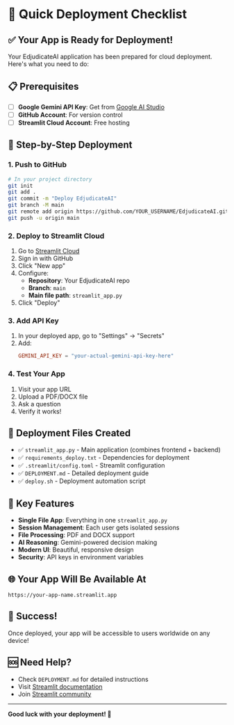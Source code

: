 # 🚀 Quick Deployment Checklist

## ✅ Your App is Ready for Deployment!

Your EdjudicateAI application has been prepared for cloud deployment. Here's what you need to do:

## 📋 Prerequisites

- [ ] **Google Gemini API Key**: Get from [Google AI Studio](https://makersuite.google.com/app/apikey)
- [ ] **GitHub Account**: For version control
- [ ] **Streamlit Cloud Account**: Free hosting

## 🎯 Step-by-Step Deployment

### 1. Push to GitHub
```bash
# In your project directory
git init
git add .
git commit -m "Deploy EdjudicateAI"
git branch -M main
git remote add origin https://github.com/YOUR_USERNAME/EdjudicateAI.git
git push -u origin main
```

### 2. Deploy to Streamlit Cloud
1. Go to [Streamlit Cloud](https://share.streamlit.io/)
2. Sign in with GitHub
3. Click "New app"
4. Configure:
   - **Repository**: Your EdjudicateAI repo
   - **Branch**: `main`
   - **Main file path**: `streamlit_app.py`
5. Click "Deploy"

### 3. Add API Key
1. In your deployed app, go to "Settings" → "Secrets"
2. Add:
   ```toml
   GEMINI_API_KEY = "your-actual-gemini-api-key-here"
   ```

### 4. Test Your App
1. Visit your app URL
2. Upload a PDF/DOCX file
3. Ask a question
4. Verify it works!

## 📁 Deployment Files Created

- ✅ `streamlit_app.py` - Main application (combines frontend + backend)
- ✅ `requirements_deploy.txt` - Dependencies for deployment
- ✅ `.streamlit/config.toml` - Streamlit configuration
- ✅ `DEPLOYMENT.md` - Detailed deployment guide
- ✅ `deploy.sh` - Deployment automation script

## 🔧 Key Features

- **Single File App**: Everything in one `streamlit_app.py`
- **Session Management**: Each user gets isolated sessions
- **File Processing**: PDF and DOCX support
- **AI Reasoning**: Gemini-powered decision making
- **Modern UI**: Beautiful, responsive design
- **Security**: API keys in environment variables

## 🌐 Your App Will Be Available At

`https://your-app-name.streamlit.app`

## 🎉 Success!

Once deployed, your app will be accessible to users worldwide on any device!

## 🆘 Need Help?

- Check `DEPLOYMENT.md` for detailed instructions
- Visit [Streamlit documentation](https://docs.streamlit.io/)
- Join [Streamlit community](https://discuss.streamlit.io/)

---

**Good luck with your deployment! 🚀**
